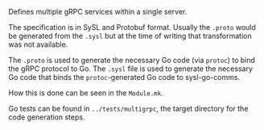 Defines multiple gRPC services within a single server.

The specification is in SySL and Protobuf format. Usually the `.proto` would be generated from the `.sysl` but at the time of writing that transformation was not available.

The `.proto` is used to generate the necessary Go code (via `protoc`) to bind the gRPC protocol to Go. The `.sysl` file is used to generate the necessary Go code that binds the `protoc`-generated Go code to sysl-go-comms.

How this is done can be seen in the `Module.mk`.

Go tests can be found in `../tests/multigrpc`, the target directory for the code generation steps.
